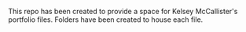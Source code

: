 This repo has been created to provide a space for Kelsey McCallister's portfolio files. Folders have been created to house each file.
